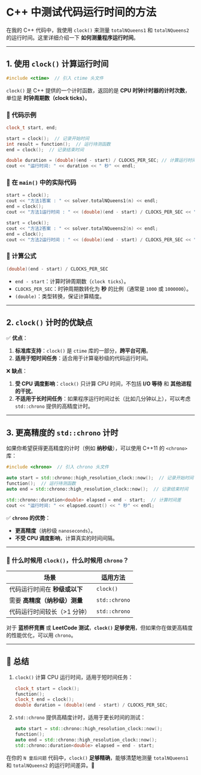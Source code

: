 # **C++ 中测试代码运行时间的方法**

在我的 C++ 代码中，我使用 `clock()` 来测量 `totalNQueens1` 和 `totalNQueens2` 的运行时间。这里详细介绍一下 **如何测量程序运行时间**。

------

## **1. 使用 `clock()` 计算运行时间**

```cpp
#include <ctime>  // 引入 ctime 头文件
```

`clock()` 是 C++ 提供的一个计时函数，返回的是 **CPU 时钟计时器的计时次数**，单位是 **时钟周期数（clock ticks）**。

### **📌 代码示例**

```cpp
clock_t start, end;

start = clock();  // 记录开始时间
int result = function();  // 运行待测函数
end = clock();  // 记录结束时间

double duration = (double)(end - start) / CLOCKS_PER_SEC; // 计算运行时间（秒）
cout << "运行时间: " << duration << " 秒" << endl;
```

### **📌 在 `main()` 中的实际代码**

```cpp
start = clock();
cout << "方法1答案 : " << solver.totalNQueens1(n) << endl;
end = clock();
cout << "方法1运行时间 : " << (double)(end - start) / CLOCKS_PER_SEC << " 秒" << endl;

start = clock();
cout << "方法2答案 : " << solver.totalNQueens2(n) << endl;
end = clock();
cout << "方法2运行时间 : " << (double)(end - start) / CLOCKS_PER_SEC << " 秒" << endl;
```

### **📌 计算公式**

```cpp
(double)(end - start) / CLOCKS_PER_SEC
```

- `end - start`：计算时钟周期数（`clock ticks`）。
- `CLOCKS_PER_SEC`：时钟周期数转化为 **秒** 的比例（通常是 `1000` 或 `1000000`）。
- `(double)`：类型转换，保证计算精度。

------

## **2. `clock()` 计时的优缺点**

✅ **优点**：

1. **标准库支持**：`clock()` 是 `ctime` 库的一部分，**跨平台可用**。
2. **适用于短时间任务**：适合用于计算毫秒级的代码运行时间。

❌ **缺点**：

1. **受 CPU 调度影响**：`clock()` 只计算 CPU 时间，不包括 **I/O 等待** 和 **其他进程的干扰**。
2. **不适用于长时间任务**：如果程序运行时间过长（比如几分钟以上），可以考虑 `std::chrono` 提供的高精度计时。

------

## **3. 更高精度的 `std::chrono` 计时**

如果你希望获得更高精度的计时（例如 **纳秒级**），可以使用 C++11 的 `<chrono>` 库：

```cpp
#include <chrono>  // 引入 chrono 头文件

auto start = std::chrono::high_resolution_clock::now();  // 记录开始时间
function();  // 运行待测函数
auto end = std::chrono::high_resolution_clock::now();  // 记录结束时间

std::chrono::duration<double> elapsed = end - start;  // 计算时间差
cout << "运行时间: " << elapsed.count() << " 秒" << endl;
```

✅ **`chrono` 的优势**：

- **更高精度**（纳秒级 `nanoseconds`）。
- **不受 CPU 调度影响**，计算真实的时间间隔。

------

### **📌 什么时候用 `clock()`，什么时候用 `chrono`？**

| 场景                          | 适用方法      |
| ----------------------------- | ------------- |
| 代码运行时间在 **秒级或以下** | `clock()`     |
| 需要 **高精度（纳秒级）测量** | `std::chrono` |
| 代码运行时间较长（>1 分钟）   | `std::chrono` |

对于 **蓝桥杯竞赛** 或 **LeetCode 测试**，**`clock()` 足够使用**，但如果你在做更高精度的性能优化，可以用 `chrono`。

------

## **🔹 总结**

1. `clock()` 计算 CPU 运行时间，适用于短时间任务：

   ```cpp
   clock_t start = clock();
   function();
   clock_t end = clock();
   double duration = (double)(end - start) / CLOCKS_PER_SEC;
   ```

2. `std::chrono` 提供高精度计时，适用于更长时间的测试：

   ```cpp
   auto start = std::chrono::high_resolution_clock::now();
   function();
   auto end = std::chrono::high_resolution_clock::now();
   std::chrono::duration<double> elapsed = end - start;
   ```

在你的 `N 皇后问题` 代码中，`clock()` **足够精确**，能够清楚地测量 `totalNQueens1` 和 `totalNQueens2` 的运行时间差异。🚀